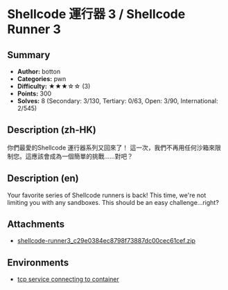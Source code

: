 Shellcode 運行器 3 / Shellcode Runner 3
===

## Summary

* **Author:** botton
* **Categories:** pwn
* **Difficulty:** ★★★☆☆ (3)
* **Points:** 300
* **Solves:** 8 (Secondary: 3/130, Tertiary: 0/63, Open: 3/90, International: 2/545)

## Description (zh-HK)

你們最愛的Shellcode 運行器系列又回來了！
這一次，我們不再用任何沙箱來限制您。這應該會成為一個簡單的挑戰......對吧？

## Description (en)

Your favorite series of Shellcode runners is back!
This time, we're not limiting you with any sandboxes. This should be an easy challenge...right?

## Attachments

- [shellcode-runner3_c29e0384ec8798f73887dc00cec61cef.zip](https://github.com/blackb6a/hkcert-ctf-2024-challenges/releases/download/v1.0.0/shellcode-runner3_c29e0384ec8798f73887dc00cec61cef.zip)


## Environments

- [tcp service connecting to container](env)


